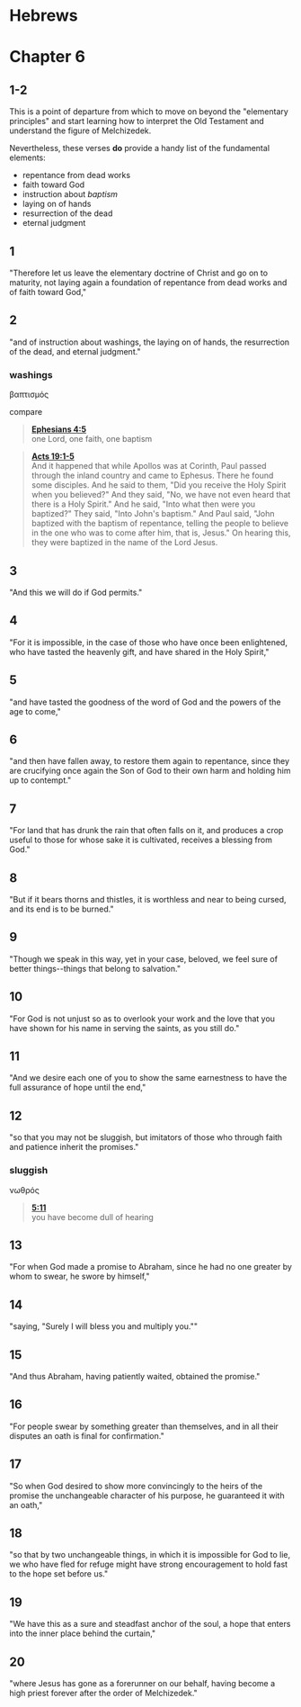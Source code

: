 Hebrews
=======

# Chapter 6 #

## 1-2 ##
This is a point of departure from which to move on beyond the "elementary principles" and start learning how to interpret the Old Testament and understand the figure of Melchizedek.  

Nevertheless, these verses **do** provide a handy list of the fundamental elements:
- repentance from dead works
- faith toward God
- instruction about _baptism_
- laying on of hands
- resurrection of the dead
- eternal judgment

## 1 ##
"Therefore let us leave the elementary doctrine of Christ and go on to maturity, not laying again a foundation of repentance from dead works and of faith toward God,"

## 2 ##
"and of instruction about washings, the laying on of hands, the resurrection of the dead, and eternal judgment."

### washings ###
βαπτισμός

compare
> **[Ephesians 4:5](../Ephesians/04.md#5)**  
one Lord, one faith, one baptism  

> **[Acts 19:1-5](../Acts/19#1)**  
And it happened that while Apollos was at Corinth, Paul passed through the inland country and came to Ephesus. There he found some disciples. And he said to them, "Did you receive the Holy Spirit when you believed?" And they said, "No, we have not even heard that there is a Holy Spirit." And he said, "Into what then were you baptized?" They said, "Into John's baptism." And Paul said, "John baptized with the baptism of repentance, telling the people to believe in the one who was to come after him, that is, Jesus." On hearing this, they were baptized in the name of the Lord Jesus.


## 3 ##
"And this we will do if God permits."

## 4 ##
"For it is impossible, in the case of those who have once been enlightened, who have tasted the heavenly gift, and have shared in the Holy Spirit,"

## 5 ##
"and have tasted the goodness of the word of God and the powers of the age to come,"

## 6 ##
"and then have fallen away, to restore them again to repentance, since they are crucifying once again the Son of God to their own harm and holding him up to contempt."

## 7 ##
"For land that has drunk the rain that often falls on it, and produces a crop useful to those for whose sake it is cultivated, receives a blessing from God."

## 8 ##
"But if it bears thorns and thistles, it is worthless and near to being cursed, and its end is to be burned."

## 9 ##
"Though we speak in this way, yet in your case, beloved, we feel sure of better things--things that belong to salvation."

## 10 ##
"For God is not unjust so as to overlook your work and the love that you have shown for his name in serving the saints, as you still do."

## 11 ##
"And we desire each one of you to show the same earnestness to have the full assurance of hope until the end,"

## 12 ##
"so that you may not be sluggish, but imitators of those who through faith and patience inherit the promises."

### sluggish ###
νωθρός
> **[5:11](05.md#11)**  
you have become dull of hearing  


## 13 ##
"For when God made a promise to Abraham, since he had no one greater by whom to swear, he swore by himself,"

## 14 ##
"saying, "Surely I will bless you and multiply you.""

## 15 ##
"And thus Abraham, having patiently waited, obtained the promise."

## 16 ##
"For people swear by something greater than themselves, and in all their disputes an oath is final for confirmation."

## 17 ##
"So when God desired to show more convincingly to the heirs of the promise the unchangeable character of his purpose, he guaranteed it with an oath,"

## 18 ##
"so that by two unchangeable things, in which it is impossible for God to lie, we who have fled for refuge might have strong encouragement to hold fast to the hope set before us."

## 19 ##
"We have this as a sure and steadfast anchor of the soul, a hope that enters into the inner place behind the curtain,"

## 20 ##
"where Jesus has gone as a forerunner on our behalf, having become a high priest forever after the order of Melchizedek."
